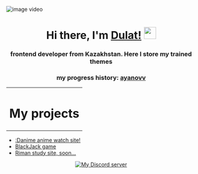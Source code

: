 ![image video](https://user-images.githubusercontent.com/122548754/218186079-50b44272-fbc5-43fe-8a8a-2553f25cece2.gif)
<h1 align="center">Hi there, I'm <a href="https://github.com/aianov" target="_blank">Dulat!</a> 
<img src="https://github.com/blackcater/blackcater/raw/main/images/Hi.gif" height="32"/></h1>
<h3 align="center">frontend developer from Kazakhstan. Here I store my trained themes</h3>
<h3 align="center">my progress history: <a href="https://vk.com/ayanovv" target="_blank">ayanovv</a></h3>
<table cellspacing="3" align="center">
		<th><h1>My projects</h1></th>
</table>
<ul>
    <li><a href="https://danime-eight.vercel.app/" target="_blank">:Danime anime watch site!</li>
	    <li><a href="https://github.com/aianov/BlackJackDulat" target="_blank">BlackJack game</li>
    <li>Riman study site, soon...</li>
</ul>
<p align="center">
<a href="https://discord.gg/bVGYrSmU" target="_blank">
<img src="https://img.shields.io/discord/308323056592486420?logo=discord" alt="My Discord server"></a>
</p>

